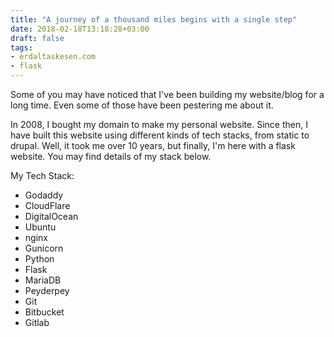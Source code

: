 ```yaml
---
title: "A journey of a thousand miles begins with a single step"
date: 2018-02-18T13:18:28+03:00
draft: false
tags:
- erdaltaskesen.com
- flask
---
```


Some of you may have noticed that I've been building my website/blog for a long
time. Even some of those have been pestering me about it.

In 2008, I bought my domain to make my personal website. Since then, I have
built this website using different kinds of tech stacks, from static to drupal.
Well, it took me over 10 years, but finally, I'm here with a flask website. You
may find details of my stack below.

<!--more-->

My Tech Stack:

- Godaddy
- CloudFlare
- DigitalOcean
- Ubuntu
- nginx
- Gunicorn
- Python
- Flask
- MariaDB
- Peyderpey
- Git
- Bitbucket
- Gitlab
